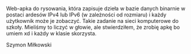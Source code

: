 Web-apka do rysowania, która zapisuje dzieła w bazie danych binarnie w postaci ardesów IPv4 lub IPv6 (w zależności od rozmiaru) i każdy użytkownik może je zobaczyć.
Takie zadanie na sieci komputerowe do szkoły. Mieliśmy to liczyć w głowie, ale stwierdziłem, że zrobię apkę bo umiem xd i każdy w klasie skorzysta.

Szymon Miłkowski

